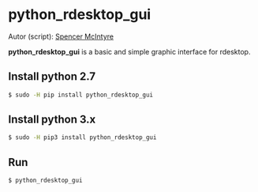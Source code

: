 # python_rdesktop_gui

Autor (script): [Spencer McIntyre](https://gist.github.com/zeroSteiner/6179745)

**python_rdesktop_gui** is a basic and simple graphic interface for rdesktop.

## Install python 2.7

```bash
$ sudo -H pip install python_rdesktop_gui
```

## Install python 3.x

```bash
$ sudo -H pip3 install python_rdesktop_gui
```

## Run

```
$ python_rdesktop_gui
```
